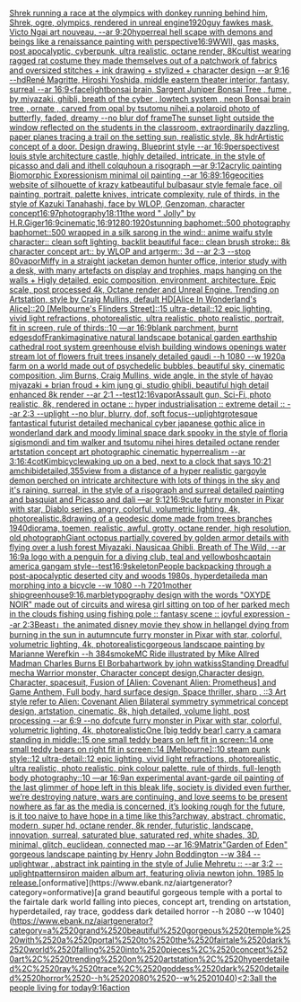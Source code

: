 [Shrek running a race at the olympics with donkey running behind him, Shrek, ogre, olympics, rendered in unreal engine](https://www.ebank.nz/aiartgenerator?category=Shrek%2520running%2520a%2520race%2520at%2520the%2520olympics%2520with%2520donkey%2520running%2520behind%2520him%2C%2520Shrek%2C%2520ogre%2C%2520olympics%2C%2520rendered%2520in%2520unreal%2520engine)[1920](https://www.ebank.nz/aiartgenerator?category=1920)[guy fawkes mask, Victo Ngai art nouveau, --ar 9:20](https://www.ebank.nz/aiartgenerator?category=guy%2520fawkes%2520mask%2C%2520Victo%2520Ngai%2520art%2520nouveau%2C%2520--ar%25209%3A20)[hyperreal hell scape with demons and beings like a renaissance painting with perspective](https://www.ebank.nz/aiartgenerator?category=hyperreal%2520hell%2520scape%2520with%2520demons%2520and%2520beings%2520like%2520a%2520renaissance%2520painting%2520with%2520perspective)[16:9](https://www.ebank.nz/aiartgenerator?category=16%3A9)[WWII, gas masks, post apocalyptic, cyberpunk, ultra realistic, octane render, 8K](https://www.ebank.nz/aiartgenerator?category=WWII%2C%2520gas%2520masks%2C%2520post%2520apocalyptic%2C%2520cyberpunk%2C%2520ultra%2520realistic%2C%2520octane%2520render%2C%25208K)[cultist wearing ragged rat costume they made themselves out of a patchwork of fabrics and oversized stitches + ink drawing + stylized + character design --ar 9:16 --hd](https://www.ebank.nz/aiartgenerator?category=cultist%2520wearing%2520ragged%2520rat%2520costume%2520they%2520made%2520themselves%2520out%2520of%2520a%2520patchwork%2520of%2520fabrics%2520and%2520oversized%2520stitches%2520%2B%2520ink%2520drawing%2520%2B%2520stylized%2520%2B%2520character%2520design%2520--ar%25209%3A16%2520--hd)[René Magritte, Hiroshi Yoshida, middle eastern theater interior, fantasy, surreal --ar 16:9](https://www.ebank.nz/aiartgenerator?category=Ren%C3%A9%2520Magritte%2C%2520Hiroshi%2520Yoshida%2C%2520middle%2520eastern%2520theater%2520interior%2C%2520fantasy%2C%2520surreal%2520--ar%252016%3A9)[<face](https://www.ebank.nz/aiartgenerator?category=%3Cface)[light](https://www.ebank.nz/aiartgenerator?category=light)[bonsai brain, Sargent Juniper Bonsai Tree , fume , by miyazaki, ghibli, breath of the cyber , lowtech system , neon Bonsai brain tree , ornate , carved from opal by tsutomu nihei,](https://www.ebank.nz/aiartgenerator?category=bonsai%2520brain%2C%2520Sargent%2520Juniper%2520Bonsai%2520Tree%2520%2C%2520fume%2520%2C%2520by%2520miyazaki%2C%2520ghibli%2C%2520breath%2520of%2520the%2520cyber%2520%2C%2520lowtech%2520system%2520%2C%2520neon%2520Bonsai%2520brain%2520tree%2520%2C%2520ornate%2520%2C%2520carved%2520from%2520opal%2520by%2520tsutomu%2520nihei%2C)[a polaroid photo of butterfly, faded, dreamy --no blur dof frame](https://www.ebank.nz/aiartgenerator?category=a%2520polaroid%2520photo%2520of%2520butterfly%2C%2520faded%2C%2520dreamy%2520--no%2520blur%2520dof%2520frame)[The sunset light outside the window reflected on the students in the classroom, extraordinarily dazzling, paper planes tracing a trail on the setting sun, realistic style, 8k hdr](https://www.ebank.nz/aiartgenerator?category=The%2520sunset%2520light%2520outside%2520the%2520window%2520reflected%2520on%2520the%2520students%2520in%2520the%2520classroom%2C%2520extraordinarily%2520dazzling%2C%2520paper%2520planes%2520tracing%2520a%2520trail%2520on%2520the%2520setting%2520sun%2C%2520realistic%2520style%2C%25208k%2520hdr)[Artistic concept of a door. Design drawing. Blueprint style --ar 16:9](https://www.ebank.nz/aiartgenerator?category=Artistic%2520concept%2520of%2520a%2520door.%2520Design%2520drawing.%2520Blueprint%2520style%2520--ar%252016%3A9)[perspective](https://www.ebank.nz/aiartgenerator?category=perspective)[st louis style architecture castle, highly detailed, intricate, in the style of picasso and dali and ithell colquhoun a risograph —ar 9:12](https://www.ebank.nz/aiartgenerator?category=st%2520louis%2520style%2520architecture%2520castle%2C%2520highly%2520detailed%2C%2520intricate%2C%2520in%2520the%2520style%2520of%2520picasso%2520and%2520dali%2520and%2520ithell%2520colquhoun%2520a%2520risograph%2520%E2%80%94ar%25209%3A12)[acrylic painting Biomorphic Expressionism minimal oil painting --ar 16:8](https://www.ebank.nz/aiartgenerator?category=acrylic%2520painting%2520Biomorphic%2520Expressionism%2520minimal%2520oil%2520painting%2520--ar%252016%3A8)[9:16](https://www.ebank.nz/aiartgenerator?category=9%3A16)[geocities website of silhouette of krazy kat](https://www.ebank.nz/aiartgenerator?category=geocities%2520website%2520of%2520silhouette%2520of%2520krazy%2520kat)[beautiful bulbasaur style female face, oil painting, portrait, palette knives, intricate complexity, rule of thirds, in the style of Kazuki Tanahashi, face by WLOP, Genzoman, character concept](https://www.ebank.nz/aiartgenerator?category=beautiful%2520bulbasaur%2520style%2520female%2520face%2C%2520oil%2520painting%2C%2520portrait%2C%2520palette%2520knives%2C%2520intricate%2520complexity%2C%2520rule%2520of%2520thirds%2C%2520in%2520the%2520style%2520of%2520Kazuki%2520Tanahashi%2C%2520face%2520by%2520WLOP%2C%2520Genzoman%2C%2520character%2520concept)[16:9](https://www.ebank.nz/aiartgenerator?category=16%3A9)[7](https://www.ebank.nz/aiartgenerator?category=7)[photography](https://www.ebank.nz/aiartgenerator?category=photography)[1](https://www.ebank.nz/aiartgenerator?category=1)[8:11](https://www.ebank.nz/aiartgenerator?category=8%3A11)[the word " Jolly" by H.R.Giger](https://www.ebank.nz/aiartgenerator?category=the%2520word%2520%22%2520Jolly%22%2520by%2520H.R.Giger)[16:9](https://www.ebank.nz/aiartgenerator?category=16%3A9)[cinematic,](https://www.ebank.nz/aiartgenerator?category=cinematic%2C)[16:9](https://www.ebank.nz/aiartgenerator?category=16%3A9)[1280:1920](https://www.ebank.nz/aiartgenerator?category=1280%3A1920)[stunning baphomet::500 photography baphomet::500 wrapped in a silk sarong in the wind:: anime waifu style character:: clean soft lighting, backlit beautiful face:: clean brush stroke:: 8k character concept art:: by WLOP and artgerm:: 3d --ar 2:3 --stop 80](https://www.ebank.nz/aiartgenerator?category=stunning%2520baphomet%3A%3A500%2520photography%2520baphomet%3A%3A500%2520wrapped%2520in%2520a%2520silk%2520sarong%2520in%2520the%2520wind%3A%3A%2520anime%2520waifu%2520style%2520character%3A%3A%2520clean%2520soft%2520lighting%2C%2520backlit%2520beautiful%2520face%3A%3A%2520clean%2520brush%2520stroke%3A%3A%25208k%2520character%2520concept%2520art%3A%3A%2520by%2520WLOP%2520and%2520artgerm%3A%3A%25203d%2520--ar%25202%3A3%2520--stop%252080)[vapor](https://www.ebank.nz/aiartgenerator?category=vapor)[Miffy in a straight jacket](https://www.ebank.nz/aiartgenerator?category=Miffy%2520in%2520a%2520straight%2520jacket)[an demon hunter office, interior study with a desk, with many artefacts on display and trophies, maps hanging on the walls + Higly detailed, epic composition, environment, architecture. Epic scale, post processed 4k, Octane render and Unreal Engine. Trending on Artstation, style by Craig Mullins, default HD](https://www.ebank.nz/aiartgenerator?category=an%2520demon%2520hunter%2520office%2C%2520interior%2520study%2520with%2520a%2520desk%2C%2520with%2520many%2520artefacts%2520on%2520display%2520and%2520trophies%2C%2520maps%2520hanging%2520on%2520the%2520walls%2520%2B%2520Higly%2520detailed%2C%2520epic%2520composition%2C%2520environment%2C%2520architecture.%2520Epic%2520scale%2C%2520post%2520processed%25204k%2C%2520Octane%2520render%2520and%2520Unreal%2520Engine.%2520Trending%2520on%2520Artstation%2C%2520style%2520by%2520Craig%2520Mullins%2C%2520default%2520HD)[[Alice In Wonderland's Alice]::20 [Melbourne's Flinders Street]::15 ultra-detail::12 epic lighting, vivid light refractions, photorealistic, ultra realistic, photo realistic, portrait, fit in screen, rule of thirds::10 —ar 16:9](https://www.ebank.nz/aiartgenerator?category=%5BAlice%2520In%2520Wonderland%27s%2520Alice%5D%3A%3A20%2520%5BMelbourne%27s%2520Flinders%2520Street%5D%3A%3A15%2520ultra-detail%3A%3A12%2520epic%2520lighting%2C%2520vivid%2520light%2520refractions%2C%2520photorealistic%2C%2520ultra%2520realistic%2C%2520photo%2520realistic%2C%2520portrait%2C%2520fit%2520in%2520screen%2C%2520rule%2520of%2520thirds%3A%3A10%2520%E2%80%94ar%252016%3A9)[blank parchment, burnt edges](https://www.ebank.nz/aiartgenerator?category=blank%2520parchment%2C%2520burnt%2520edges)[dof](https://www.ebank.nz/aiartgenerator?category=dof)[Frank](https://www.ebank.nz/aiartgenerator?category=Frank)[imaginative natural landscape botanical garden earthship cathedral root system greenhouse elvish building windows openings water stream lot of flowers fruit trees insanely detailed gaudi --h 1080 --w 1920](https://www.ebank.nz/aiartgenerator?category=imaginative%2520natural%2520landscape%2520botanical%2520garden%2520earthship%2520cathedral%2520root%2520system%2520greenhouse%2520elvish%2520building%2520windows%2520openings%2520water%2520stream%2520lot%2520of%2520flowers%2520fruit%2520trees%2520insanely%2520detailed%2520gaudi%2520--h%25201080%2520--w%25201920)[a farm on a world made out of psychedelic bubbles, beautiful sky, cinematic composition, Jim Burns, Craig Mullins, wide angle, in the style of hayao miyazaki + brian froud + kim jung gi, studio ghibli, beautiful high detail enhanced 8k render --ar 2:1 --test](https://www.ebank.nz/aiartgenerator?category=a%2520farm%2520on%2520a%2520world%2520made%2520out%2520of%2520psychedelic%2520bubbles%2C%2520beautiful%2520sky%2C%2520cinematic%2520composition%2C%2520Jim%2520Burns%2C%2520Craig%2520Mullins%2C%2520wide%2520angle%2C%2520in%2520the%2520style%2520of%2520hayao%2520miyazaki%2520%2B%2520brian%2520froud%2520%2B%2520kim%2520jung%2520gi%2C%2520studio%2520ghibli%2C%2520beautiful%2520high%2520detail%2520enhanced%25208k%2520render%2520--ar%25202%3A1%2520--test)[12:16](https://www.ebank.nz/aiartgenerator?category=12%3A16)[vapor](https://www.ebank.nz/aiartgenerator?category=vapor)[Assault gun, Sci-Fi, photo realistic, 8k, rendered in octane :: hyper industrialisation :: extreme detail :: --ar 2:3 --uplight --no blur, blurry, dof, soft focus](https://www.ebank.nz/aiartgenerator?category=Assault%2520gun%2C%2520Sci-Fi%2C%2520photo%2520realistic%2C%25208k%2C%2520rendered%2520in%2520octane%2520%3A%3A%2520hyper%2520industrialisation%2520%3A%3A%2520extreme%2520detail%2520%3A%3A%2520--ar%25202%3A3%2520--uplight%2520--no%2520blur%2C%2520blurry%2C%2520dof%2C%2520soft%2520focus)[--uplight](https://www.ebank.nz/aiartgenerator?category=--uplight)[grotesque fantastical futurist detailed mechanical cyber japanese gothic alice in wonderland dark and moody liminal space dark spooky in the style of floria sigismondi and tim walker and tsutomu nihei hires detailed octane render artstation concept art photographic cinematic hyperrealism --ar 3:1](https://www.ebank.nz/aiartgenerator?category=grotesque%2520fantastical%2520futurist%2520detailed%2520mechanical%2520cyber%2520japanese%2520gothic%2520alice%2520in%2520wonderland%2520dark%2520and%2520moody%2520liminal%2520space%2520dark%2520spooky%2520in%2520the%2520style%2520of%2520floria%2520sigismondi%2520and%2520tim%2520walker%2520and%2520tsutomu%2520nihei%2520hires%2520detailed%2520octane%2520render%2520artstation%2520concept%2520art%2520photographic%2520cinematic%2520hyperrealism%2520--ar%25203%3A1)[6:4](https://www.ebank.nz/aiartgenerator?category=6%3A4)[cot](https://www.ebank.nz/aiartgenerator?category=cot)[Kim](https://www.ebank.nz/aiartgenerator?category=Kim)[bicycle](https://www.ebank.nz/aiartgenerator?category=bicycle)[waking up on a bed, next to a clock that says 10:21 am](https://www.ebank.nz/aiartgenerator?category=waking%2520up%2520on%2520a%2520bed%2C%2520next%2520to%2520a%2520clock%2520that%2520says%252010%3A21%2520am)[chibi](https://www.ebank.nz/aiartgenerator?category=chibi)[detailed,](https://www.ebank.nz/aiartgenerator?category=detailed%2C)[355](https://www.ebank.nz/aiartgenerator?category=355)[view from a distance of a hyper realistic gargoyle demon perched on intricate architecture with lots of things in the sky and it's raining, surreal, in the style of a risograph and surreal detailed painting and basquiat and Picasso and dali —ar 9:12](https://www.ebank.nz/aiartgenerator?category=view%2520from%2520a%2520distance%2520of%2520a%2520hyper%2520realistic%2520gargoyle%2520demon%2520perched%2520on%2520intricate%2520architecture%2520with%2520lots%2520of%2520things%2520in%2520the%2520sky%2520and%2520it%27s%2520raining%2C%2520surreal%2C%2520in%2520the%2520style%2520of%2520a%2520risograph%2520and%2520surreal%2520detailed%2520painting%2520and%2520basquiat%2520and%2520Picasso%2520and%2520dali%2520%E2%80%94ar%25209%3A12)[16:9](https://www.ebank.nz/aiartgenerator?category=16%3A9)[cute furry monster in Pixar with star, Diablo series, angry, colorful, volumetric lighting, 4k, photorealistic](https://www.ebank.nz/aiartgenerator?category=cute%2520furry%2520monster%2520in%2520Pixar%2520with%2520star%2C%2520Diablo%2520series%2C%2520angry%2C%2520colorful%2C%2520volumetric%2520lighting%2C%25204k%2C%2520photorealistic)[.8](https://www.ebank.nz/aiartgenerator?category=.8)[](https://www.ebank.nz/aiartgenerator?category=)[drawing of a geodesic dome made from trees branches 1940](https://www.ebank.nz/aiartgenerator?category=drawing%2520of%2520a%2520geodesic%2520dome%2520made%2520from%2520trees%2520branches%25201940)[diorama, toemen, realistic, awful, grotty, octane render, high resolution, old photograph](https://www.ebank.nz/aiartgenerator?category=diorama%2C%2520toemen%2C%2520realistic%2C%2520awful%2C%2520grotty%2C%2520octane%2520render%2C%2520high%2520resolution%2C%2520old%2520photograph)[Giant octopus partially covered by golden armor details with flying over a lush forest Miyazaki, Nausicaa Ghibli, Breath of The Wild, --ar 16:9](https://www.ebank.nz/aiartgenerator?category=Giant%2520octopus%2520partially%2520covered%2520by%2520golden%2520armor%2520details%2520with%2520flying%2520over%2520a%2520lush%2520forest%2520Miyazaki%2C%2520Nausicaa%2520Ghibli%2C%2520Breath%2520of%2520The%2520Wild%2C%2520--ar%252016%3A9)[a logo with a penguin for a diving club, teal and yellow](https://www.ebank.nz/aiartgenerator?category=a%2520logo%2520with%2520a%2520penguin%2520for%2520a%2520diving%2520club%2C%2520teal%2520and%2520yellow)[bosh](https://www.ebank.nz/aiartgenerator?category=bosh)[captain america gangam style](https://www.ebank.nz/aiartgenerator?category=captain%2520america%2520gangam%2520style)[--test](https://www.ebank.nz/aiartgenerator?category=--test)[16:9](https://www.ebank.nz/aiartgenerator?category=16%3A9)[skeleton](https://www.ebank.nz/aiartgenerator?category=skeleton)[People backpacking through a post-apocalyptic deserted city and woods 1980s, hyperdetailed](https://www.ebank.nz/aiartgenerator?category=People%2520backpacking%2520through%2520a%2520post-apocalyptic%2520deserted%2520city%2520and%2520woods%25201980s%2C%2520hyperdetailed)[a man morphing into a bicycle --w 1080 --h 720](https://www.ebank.nz/aiartgenerator?category=a%2520man%2520morphing%2520into%2520a%2520bicycle%2520--w%25201080%2520--h%2520720)[1](https://www.ebank.nz/aiartgenerator?category=1)[mother ship](https://www.ebank.nz/aiartgenerator?category=mother%2520ship)[greenhouse](https://www.ebank.nz/aiartgenerator?category=greenhouse)[9:16](https://www.ebank.nz/aiartgenerator?category=9%3A16)[,marble](https://www.ebank.nz/aiartgenerator?category=%2Cmarble)[typography design with the words "OXYDE NOIR" made out of circuits and wires](https://www.ebank.nz/aiartgenerator?category=typography%2520design%2520with%2520the%2520words%2520%22OXYDE%2520NOIR%22%2520made%2520out%2520of%2520circuits%2520and%2520wires)[a girl sitting on top of her parked mech in the clouds fishing using fishing pole :: fantasy scene :: joyful expression --ar 2:3](https://www.ebank.nz/aiartgenerator?category=a%2520girl%2520sitting%2520on%2520top%2520of%2520her%2520parked%2520mech%2520in%2520the%2520clouds%2520fishing%2520using%2520fishing%2520pole%2520%3A%3A%2520fantasy%2520scene%2520%3A%3A%2520joyful%2520expression%2520--ar%25202%3A3)[Beast」](https://www.ebank.nz/aiartgenerator?category=Beast%E3%80%8D)[the animated disney movie they show in hell](https://www.ebank.nz/aiartgenerator?category=the%2520animated%2520disney%2520movie%2520they%2520show%2520in%2520hell)[angel dying from burning in the sun in autumn](https://www.ebank.nz/aiartgenerator?category=angel%2520dying%2520from%2520burning%2520in%2520the%2520sun%2520in%2520autumn)[cute furry monster in Pixar with star, colorful, volumetric lighting, 4k, photorealistic](https://www.ebank.nz/aiartgenerator?category=cute%2520furry%2520monster%2520in%2520Pixar%2520with%2520star%2C%2520colorful%2C%2520volumetric%2520lighting%2C%25204k%2C%2520photorealistic)[gorgeous landscape painting by Marianne Werefkin --h 384](https://www.ebank.nz/aiartgenerator?category=gorgeous%2520landscape%2520painting%2520by%2520Marianne%2520Werefkin%2520--h%2520384)[smoke](https://www.ebank.nz/aiartgenerator?category=smoke)[MC Ride illustrated by Mike Allred Madman Charles Burns El Borbah](https://www.ebank.nz/aiartgenerator?category=MC%2520Ride%2520illustrated%2520by%2520Mike%2520Allred%2520Madman%2520Charles%2520Burns%2520El%2520Borbah)[artwork by john watkiss](https://www.ebank.nz/aiartgenerator?category=artwork%2520by%2520john%2520watkiss)[Standing Dreadful mecha Warrior monster, Character concept design,Character design,  Character, spacesuit, Fusion of [Alien: Covenant Alien: Prometheus] and Game Anthem,  Full body,  hard surface design, Space thriller, sharp , ::3  Art style refer to Alien: Covenant Alien   Bilateral symmetry       symmetrical   concept design,  artstation, cinematic,  8k, high detailed,  volume light,  post processing    --ar 6:9   --no dof](https://www.ebank.nz/aiartgenerator?category=Standing%2520Dreadful%2520mecha%2520Warrior%2520monster%2C%2520Character%2520concept%2520design%2CCharacter%2520design%2C%2520%2520Character%2C%2520spacesuit%2C%2520Fusion%2520of%2520%5BAlien%3A%2520Covenant%2520Alien%3A%2520Prometheus%5D%2520and%2520Game%2520Anthem%2C%2520%2520Full%2520body%2C%2520%2520hard%2520surface%2520design%2C%2520Space%2520thriller%2C%2520sharp%2520%2C%2520%3A%3A3%2520%2520Art%2520style%2520refer%2520to%2520Alien%3A%2520Covenant%2520Alien%2520%2520%2520Bilateral%2520symmetry%2520%2520%2520%2520%2520%2520%2520symmetrical%2520%2520%2520concept%2520design%2C%2520%2520artstation%2C%2520cinematic%2C%2520%25208k%2C%2520high%2520detailed%2C%2520%2520volume%2520light%2C%2520%2520post%2520processing%2520%2520%2520%2520--ar%25206%3A9%2520%2520%2520--no%2520dof)[cute furry monster in Pixar with star, colorful, volumetric lighting, 4k, photorealistic](https://www.ebank.nz/aiartgenerator?category=cute%2520furry%2520monster%2520in%2520Pixar%2520with%2520star%2C%2520colorful%2C%2520volumetric%2520lighting%2C%25204k%2C%2520photorealistic)[One [big teddy bear] carry a camara standing in middle::15 one small teddy bears on left fit in screen::14 one small teddy bears on right fit in screen::14 [Melbourne]::10 steam punk style::12 ultra-detail::12 epic lighting, vivid light refractions, photorealistic, ultra realistic, photo realistic, pink colour palette, rule of thirds, full-length body photography::10 —ar 16:9](https://www.ebank.nz/aiartgenerator?category=One%2520%5Bbig%2520teddy%2520bear%5D%2520carry%2520a%2520camara%2520standing%2520in%2520middle%3A%3A15%2520one%2520small%2520teddy%2520bears%2520on%2520left%2520fit%2520in%2520screen%3A%3A14%2520one%2520small%2520teddy%2520bears%2520on%2520right%2520fit%2520in%2520screen%3A%3A14%2520%5BMelbourne%5D%3A%3A10%2520steam%2520punk%2520style%3A%3A12%2520ultra-detail%3A%3A12%2520epic%2520lighting%2C%2520vivid%2520light%2520refractions%2C%2520photorealistic%2C%2520ultra%2520realistic%2C%2520photo%2520realistic%2C%2520pink%2520colour%2520palette%2C%2520rule%2520of%2520thirds%2C%2520full-length%2520body%2520photography%3A%3A10%2520%E2%80%94ar%252016%3A9)[an experimental avant-garde oil painting of the last glimmer of hope left in this bleak life, society is divided even further, we’re destroying nature, wars are continuing, and love seems to be present nowhere as far as the media is concerned, it’s looking rough for the future, is it too naive to have hope in a time like this?](https://www.ebank.nz/aiartgenerator?category=an%2520experimental%2520avant-garde%2520oil%2520painting%2520of%2520the%2520last%2520glimmer%2520of%2520hope%2520left%2520in%2520this%2520bleak%2520life%2C%2520society%2520is%2520divided%2520even%2520further%2C%2520we%E2%80%99re%2520destroying%2520nature%2C%2520wars%2520are%2520continuing%2C%2520and%2520love%2520seems%2520to%2520be%2520present%2520nowhere%2520as%2520far%2520as%2520the%2520media%2520is%2520concerned%2C%2520it%E2%80%99s%2520looking%2520rough%2520for%2520the%2520future%2C%2520is%2520it%2520too%2520naive%2520to%2520have%2520hope%2520in%2520a%2520time%2520like%2520this%3F)[archway, abstract, chromatic, modern, super hd, octane render, 8k render, futuristic, landscape, innovation, surreal, saturated blue, saturated red, white shades, 3D, minimal, glitch, euclidean, connected map --ar 16:9](https://www.ebank.nz/aiartgenerator?category=archway%2C%2520abstract%2C%2520chromatic%2C%2520modern%2C%2520super%2520hd%2C%2520octane%2520render%2C%25208k%2520render%2C%2520futuristic%2C%2520landscape%2C%2520innovation%2C%2520surreal%2C%2520saturated%2520blue%2C%2520saturated%2520red%2C%2520white%2520shades%2C%25203D%2C%2520minimal%2C%2520glitch%2C%2520euclidean%2C%2520connected%2520map%2520--ar%252016%3A9)[Matrix](https://www.ebank.nz/aiartgenerator?category=Matrix)["Garden of Eden" gorgeous landscape painting by Henry John Boddington --w 384 --uplight](https://www.ebank.nz/aiartgenerator?category=%22Garden%2520of%2520Eden%22%2520gorgeous%2520landscape%2520painting%2520by%2520Henry%2520John%2520Boddington%2520--w%2520384%2520--uplight)[war , abstract ink painting in the style of Julie Mehretu :: --ar 3:2 --uplight](https://www.ebank.nz/aiartgenerator?category=war%2520%2C%2520abstract%2520ink%2520painting%2520in%2520the%2520style%2520of%2520Julie%2520Mehretu%2520%3A%3A%2520--ar%25203%3A2%2520--uplight)[patterns](https://www.ebank.nz/aiartgenerator?category=patterns)[iron maiden album art, featuring olivia newton john. 1985 lp release.](https://www.ebank.nz/aiartgenerator?category=iron%2520maiden%2520album%2520art%2C%2520featuring%2520olivia%2520newton%2520john.%25201985%2520lp%2520release.)[onformative](https://www.ebank.nz/aiartgenerator?category=onformative)[a grand beautiful gorgeous temple with a portal to the fairtale dark world falling into pieces, concept art, trending on artstation, hyperdetailed, ray trace, goddess dark detailed horror --h 2080 --w 1040](https://www.ebank.nz/aiartgenerator?category=a%2520grand%2520beautiful%2520gorgeous%2520temple%2520with%2520a%2520portal%2520to%2520the%2520fairtale%2520dark%2520world%2520falling%2520into%2520pieces%2C%2520concept%2520art%2C%2520trending%2520on%2520artstation%2C%2520hyperdetailed%2C%2520ray%2520trace%2C%2520goddess%2520dark%2520detailed%2520horror%2520--h%25202080%2520--w%25201040)[<2:3](https://www.ebank.nz/aiartgenerator?category=%3C2%3A3)[all the people living for today](https://www.ebank.nz/aiartgenerator?category=all%2520the%2520people%2520living%2520for%2520today)[9:16](https://www.ebank.nz/aiartgenerator?category=9%3A16)[action](https://www.ebank.nz/aiartgenerator?category=action)